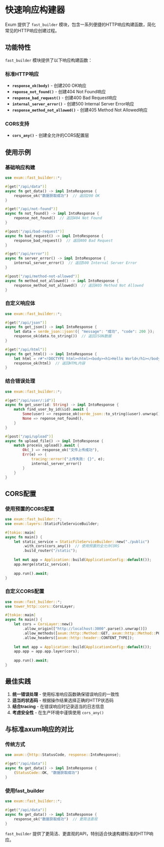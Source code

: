 # 快速响应构建器

Exum 提供了 `fast_builder` 模块，包含一系列便捷的HTTP响应构建函数，简化常见的HTTP响应创建过程。

## 功能特性

`fast_builder` 模块提供了以下响应构建函数：

### 标准HTTP响应
- **`response_ok(body)`** - 创建200 OK响应
- **`reponse_not_found()`** - 创建404 Not Found响应
- **`response_bad_request()`** - 创建400 Bad Request响应
- **`internal_server_error()`** - 创建500 Internal Server Error响应
- **`response_method_not_allowed()`** - 创建405 Method Not Allowed响应

### CORS支持
- **`cors_any()`** - 创建全允许的CORS配置层

## 使用示例

### 基础响应构建

```rust
use exum::fast_builder::*;

#[get("/api/data")]
async fn get_data() -> impl IntoResponse {
    response_ok("数据获取成功")  // 返回200 OK
}

#[get("/api/not-found")]
async fn not_found() -> impl IntoResponse {
    reponse_not_found()  // 返回404 Not Found
}

#[post("/api/bad-request")]
async fn bad_request() -> impl IntoResponse {
    response_bad_request()  // 返回400 Bad Request
}

#[get("/api/error")]
async fn server_error() -> impl IntoResponse {
    internal_server_error()  // 返回500 Internal Server Error
}

#[post("/api/method-not-allowed")]
async fn method_not_allowed() -> impl IntoResponse {
    response_method_not_allowed()  // 返回405 Method Not Allowed
}
```

### 自定义响应体

```rust
use exum::fast_builder::*;

#[get("/api/json")]
async fn get_json() -> impl IntoResponse {
    let data = serde_json::json!({ "message": "成功", "code": 200 });
    response_ok(data.to_string())  // 返回JSON数据
}

#[get("/api/html")]
async fn get_html() -> impl IntoResponse {
    let html = r#"<!DOCTYPE html><html><body><h1>Hello World</h1></body></html>"#;
    response_ok(html)  // 返回HTML内容
}
```

### 结合错误处理

```rust
use exum::fast_builder::*;

#[get("/api/user/:id")]
async fn get_user(id: String) -> impl IntoResponse {
    match find_user_by_id(&id).await {
        Some(user) => response_ok(serde_json::to_string(&user).unwrap()),
        None => reponse_not_found(),
    }
}

#[post("/api/upload")]
async fn upload_file() -> impl IntoResponse {
    match process_upload().await {
        Ok(_) => response_ok("文件上传成功"),
        Err(e) => {
            tracing::error!("上传失败: {}", e);
            internal_server_error()
        }
    }
}
```

## CORS配置

### 使用预置的CORS配置

```rust
use exum::fast_builder::*;
use exum::layers::StaticFileServiceBuilder;

#[tokio::main]
async fn main() {
    let static_service = StaticFileServiceBuilder::new("./public")
        .with_cors(cors_any())  // 使用预置的全允许CORS
        .build_router("/static");
    
    let mut app = Application::build(ApplicationConfig::default());
    app.merge(static_service);
    
    app.run().await;
}
```

### 自定义CORS配置

```rust
use exum::fast_builder::*;
use tower_http::cors::CorsLayer;

#[tokio::main]
async fn main() {
    let cors = CorsLayer::new()
        .allow_origin(["http://localhost:3000".parse().unwrap()])
        .allow_methods([axum::http::Method::GET, axum::http::Method::POST])
        .allow_headers([axum::http::header::CONTENT_TYPE]);
    
    let mut app = Application::build(ApplicationConfig::default());
    app.app = app.app.layer(cors);
    
    app.run().await;
}
```



## 最佳实践

1. **统一错误处理** - 使用标准响应函数确保错误响应的一致性
2. **适当的状态码** - 根据操作结果选择正确的HTTP状态码
3. **结合tracing** - 在错误响应时记录适当的日志信息
4. **考虑安全性** - 在生产环境中谨慎使用 `cors_any()`

## 与标准axum响应的对比

### 传统方式
```rust
use axum::{http::StatusCode, response::IntoResponse};

#[get("/api/data")]
async fn get_data() -> impl IntoResponse {
    (StatusCode::OK, "数据获取成功")
}
```

### 使用fast_builder
```rust
use exum::fast_builder::*;

#[get("/api/data")]
async fn get_data() -> impl IntoResponse {
    response_ok("数据获取成功")  // 更简洁直观
}
```

`fast_builder` 提供了更简洁、更直观的API，特别适合快速构建标准的HTTP响应。